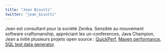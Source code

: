 ```yaml
---
title: "Jean Bisutti"
twitter: "jean_bisutti"
---
```


Jean est consultant pour la société Zenika. Sensible au mouvement
software craftsmanship, appréciant les un-conferences, Java Champion,
Jean a initié plusieurs projets open source :
[QuickPerf](https://github.com/quick-perf/quickperf), [Maven
performance](https://github.com/quick-perf/maven-test-bench), [SQL test
data generator](https://github.com/quick-perf/sql-test-data-generator).
